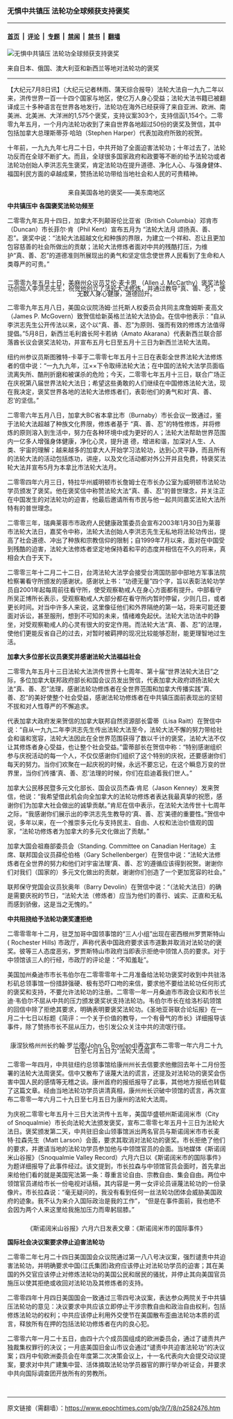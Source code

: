 ### 无惧中共镇压 法轮功全球频获支持褒奖

---

#### [首页](../../../..?n2582476) &nbsp;|&nbsp; [评论](../../../../../epoch-comment?n2582476) &nbsp;|&nbsp; [专题](../../../../../epoch-special?n2582476) &nbsp;|&nbsp; [禁闻](../../../../../epoch-news?n2582476) &nbsp;|&nbsp; [禁书](../../../../../books?n2582476) &nbsp;|&nbsp; [翻墙](https://github.com/gfw-breaker/nogfw/blob/master/README.md?n2582476)


<div><img alt="无惧中共镇压 法轮功全球频获支持褒奖" class="attachment-djy_600_400 size-djy_600_400 wp-post-image" src="https://i.epochtimes.com/assets/uploads/2009/07/907071803081939-600x400.jpg"/>
<div class="caption">
 <p>
  来自日本、俄国、澳大利亚和新西兰等地对法轮功的褒奖
 </p>
</div></div><hr/><div class="post_content" id="artbody" itemprop="articleBody">
 <!-- article content begin -->
 <p>
  【大纪元7月8日讯】（大纪元记者林雨、蒲天综合报导）法轮大法自一九九二年以来，洪传世界一百一十四个国家与地区，使亿万人身心受益；法轮大法书籍已被翻译成三十多种语言在世界各地发行，法轮功在海外已经获得了来自亚洲、欧洲、南美洲、北美洲、大洋洲的1,575个褒奖，支持议案303个，支持信函1,154个。二零零九年五月，一个月内法轮功收到了来自世界各地超过50份的褒奖及贺信，其中包括加拿大总理斯蒂芬‧哈珀（Stephen Harper）代表加政府所致的祝贺。
 </p>
 <p>
  十年前，一九九九年七月二十日，中共开始了全面迫害法轮功；十年过去了，法轮功反而在全球不断扩大。而且，全球很多国家政府和政要等不断的给予法轮功或者法轮功创始人李洪志先生褒奖，肯定法轮功在提升道德、净化人心、与强身健体、福国利民方面的卓越成果，赞扬法轮功带给当地社会和人民的可贵精神。
 </p>
 <p>
  <!--image v 1.0-->
 </p>
 <div style="line-height: 90%; text-align: center;">
  <ok href=" https://i.epochtimes.com/assets/uploads/2009/07/907071803071939-450x300.jpg" rel="noreferrer noopener" target="_blank">
   <img alt="" class="size-medium wp-image-7426397" src="https://i.epochtimes.com/assets/uploads/2009/07/907071803071939-450x300.jpg" title=""/>
  </ok>
  <br/>
  <span class="bn12">
   <p>
    来自美国各地的褒奖——美东南地区
   </p>
  </span>
 </div>
 <p>
  <!-- -->
 </p>
 <p>
  <b>
   中共镇压中 各国褒奖法轮功频至
  </b>
 </p>
 <p>
  二零零九年五月十四日，加拿大不列颠哥伦比亚省（British Columbia）邓肯市（Duncan）市长菲尔‧肯（Phil Kent）宣布五月为 “法轮大法月 颂扬真、善、忍”。褒奖中说：“法轮大法超越文化和种族的界限，为建立一个祥和、忍让且更加包容慈善的社会所做出的贡献；法轮大法修炼者面对中共的残酷打压，为维护“真、善、忍”的道德准则所展现出的勇气和坚定信念使世界人民看到了生命和人类尊严的可贵。”
 </p>
 <p>
  <!--image v 1.0-->
 </p>
 <div style="line-height: 90%; text-align: center;">
  <ok href=" https://i.epochtimes.com/assets/uploads/2009/07/907071803091939-450x573.jpg" rel="noreferrer noopener" target="_blank">
   <img alt="" class="size-medium wp-image-7426398" src="https://i.epochtimes.com/assets/uploads/2009/07/907071803091939-450x573.jpg" title=""/>
  </ok>
  <br/>
  <span class="bn12">
   <p>
    二零零九年五月十日，美麻州众议员艾伦‧麦卡思 （Allen J. McCarthy）褒奖法轮功创始人李洪志先生，祝贺他创立了法轮大法修炼，并通过教导“真、善、忍”，使无数人身心健康，道德回升。
   </p>
  </span>
 </div>
 <p>
  <!-- -->
 </p>
 <p>
  二零零九年五月八日，美国众议院汤姆‧兰托斯人权委员会共同主席詹姆斯‧麦高文（James P. McGovern）致贺信给新英格兰法轮大法协会。在信中他表示：“自从李洪志先生公开传法以来，这个以“真、善、忍”为原则、强而有效的修炼方法值得提倡。”5月8日，新西兰毛利酋长阿卡若纳（Amato Akarana）代表新西兰联合部落酋长议会褒奖法轮功，并宣布五月七日至五月十三日为新西兰法轮大法周。
 </p>
 <p>
  纽约州参议员斯图雅特-卡莘于二零零七年五月十三日在表彰全世界法轮大法修炼者的信中说：“一九九九年，江××下令取缔法轮大法；在中国的法轮大法学员面临流离失所、酷刑折磨和被谋杀的危险；今天，二零零七年五月十三日，联合广场正在庆祝第八届世界法轮大法日；希望这些勇敢的人们继续在中国修炼法轮大法，现在我决定，褒奖世界各地的法轮大法修炼者们，表彰他们的勇气和对‘真、善、忍’的坚信。”
 </p>
 <p>
  二零零六年五月八日，加拿大BC省本拿比市（Burnaby）市长会议一致通过，鉴于法轮大法超越了种族文化界限，修炼者基于 “真、善、忍”的特性修炼，并将修炼的原则溶入到生活中，努力在各种环境中成为更好的人；法轮大法帮助世界范围内一亿多人增强身体健康，净化心灵，提升道 德，增进和谐，加深对人生、人类、宇宙的理解；越来越多的加拿大人开始学习法轮功，达到心灵平静，而且所有的法轮大法的活动包括炼功，讲座，以及文化活动都对外公开并且免费，特褒奖法轮大法并宣布5月为本拿比市法轮大法月。
 </p>
 <p>
  二零零四年六月三日，特拉华州威明顿市长詹姆士在市长办公室为威明顿市法轮功学员颁发了褒奖。他在褒奖信中称赞法轮大法“真、善、忍”的普世理念，并关注正在中国发生的对法轮功的迫害，他最后邀请所有市民与他一起共同嘉奖法轮大法所特有的普世理念。
 </p>
 <p>
  二零零三年，瑞典莱蓉市市政府人民健康政策委员会宣布2003年1月30日为莱蓉市法轮大法日，嘉奖令中称，法轮大法创始人李洪志先生无私地将法轮功传出，提高了社会道德、冲出了种族和宗教信仰的限制；自1999年7月以来，面对在中国受到残酷的迫害，法轮大法修炼者坚定地保持着和平的态度并相信在不久的将来，真相会大白于天下。
 </p>
 <p>
  二零零三年十二月二十二日，台湾法轮大法学会接受台湾国防部中部地方军事法院检察署看守所颁发的感谢状。感谢状上书：“功德无量”四个字，旨以表彰法轮功学员自2001年起每周前往看守所，使受观察勒戒人在身心方面都有提升。中部看守所吴正博所长表示，受观察勒戒人大部分都在看守所内暂时停留，少则几日，或者更长时间。对当中许多人来说，这里像征他们和外界隔绝的第一站，将来可能还要面对诉讼，甚至服刑，想到不可知的未来，情绪难免起伏。法轮大法功法中的静坐，对受观察勒戒人的心灵有很大的安定作用。而法轮大法“真、善、忍”的法理，使他们更能反省自己的过去，对暂时被羁押的现况比较能够忍耐，能更理智地过生活。
 </p>
 <p>
  <b>
   加拿大多位部长议员褒奖并感谢法轮大法福益社会
  </b>
 </p>
 <p>
  二零零九年五月十三日法轮大法洪传世界十七周年、第十届“世界法轮大法日”之际，多位加拿大联邦政府部长和国会议员发出贺信，代表加拿大政府颂扬法轮大法“真、善、忍”法理，感谢法轮功修炼者在全世界范围和加拿大传播实践“真、善、忍”的美好使整个社会受益，感谢法轮功修炼者在中共镇压面前表现出的坚韧不拔和对人性尊严的不懈追求。
 </p>
 <p>
  代表加拿大政府发来贺信的加拿大联邦自然资源部长雷蒂（Lisa Raitt）在贺信中说：“自从一九九二年李洪志先生传出法轮大法至今，法轮大法不懈的努力带给社会和谐和宽容，法轮大法因此在全世界范围获得了数以千计的褒奖，法轮大法不仅让其修炼者身心受益，也让整个社会受益。”雷蒂部长在贺信中称：“特别感谢组织参与庆祝活动的每一个人，不仅仅感谢你们组织了这个特别的庆祝，还要感谢你们每天的努力。当你们欢聚在一起庆祝的时候，永远不要忘记，在这个瞬息万变的世界里，当你们传播‘真、善、忍’法理的时候，你们在启迪着我们世人。”
 </p>
 <p>
  加拿大公民移民暨多元文化部长、国会议员杰森‧肯尼（Jason Kenney）发来贺信，他说：“我希望借此机会向全加拿大的法轮功修炼者表达我最真挚的祝愿，感谢你们为加拿大社会做出的诚挚贡献。”肯尼在信中表示，在法轮大法传世十七周年之际，“我感谢你们展示出的李洪志先生教导的‘真、善、忍’美德的重要性。”贺信中说，多年以来，在一个推崇多元化与支持民主、自由、人权和法治价值观的国家，“法轮功修炼者为加拿大的多元文化做出了贡献。”
 </p>
 <p>
  加拿大国会祖裔部委员会（Standing. Committee on Canadian Heritage）主席、联邦国会议员薛伦伯格（Gary Schellenberger）在贺信中说：“法轮大法修炼者在全世界的努力和他们对宇宙法理‘真、善、忍’的遵循应该得到祝贺。谢谢你们对我们（国家的）多元文化做出的贡献，谢谢你们创造了一个更加宽容的社会。”
 </p>
 <p>
  联邦保守党国会议员狄奥年（Barry Devolin）在贺信中说：“（法轮大法日）的确是需要庆祝的节日，“法轮大法（修炼者）应当为他们的善行、诚实、正直和无私而感到骄傲，这是当之无愧的。”
 </p>
 <p>
  <b>
   中共阻挠给予法轮功褒奖遭拒绝
  </b>
 </p>
 <p>
  二零零零年十二月，驻芝加哥中国领事馆的“三人小组”出现在密西根州罗贾斯特山( Rochester Hills) 市政厅，声称代表中国政府要求该市道歉并取消对法轮功的褒奖。彼等三人态度恶劣，罗贾斯特山市政府当即表示拒绝中领馆人员的要求。对于中领馆该三人的行经，市政厅的评论是：“不知羞耻”。
 </p>
 <p>
  美国加州桑迪市市长韦伯尔在二零零零年十二月准备给法轮功褒奖时收到中共驻洛杉矶总领事馆一份措辞强硬、极有恐吓口吻的来信，要求他不要给法轮功任何形式的褒奖和支持，不要允许法轮功的注册。二零零一年一月桑迪市市政会议和市长兰迪‧韦伯尔不屈从中共的压力颁发褒奖状支持法轮功。韦伯尔市长在给洛杉矶领馆的回信中除了拒绝其要求，明确表明要褒奖法轮功。《圣地亚哥联合论坛报》在一月二十七日以标题《简评：一个关于价值的教导，一个有骨气的市长》详细报导该事件，除了赞扬市长不屈从压力，也引发公众关注中共的流氓行径。
 </p>
 <p>
  <!--image v 1.0-->
 </p>
 <div style="line-height: 90%; text-align: center;">
  <ok href=" https://i.epochtimes.com/assets/uploads/2009/07/907071803061939.jpg" rel="noreferrer noopener" target="_blank">
   <img alt="" class="size-medium wp-image-7426399" src="https://i.epochtimes.com/assets/uploads/2009/07/907071803061939.jpg" title=""/>
  </ok>
  <br/>
  <span class="bn12">
   <p>
    康涅狄格州州长约翰‧罗兰德(John G. Rowland)再次宣布二零零一年六月二十九日至七月五日为“法轮大法周”。
   </p>
  </span>
 </div>
 <p>
  <!-- -->
 </p>
 <p>
  二零零一年四月，中共驻纽约总领事馆给康州州长去信要求他撤回去年十二月份签署的法轮大法周褒奖。信中又散布了诬蔑大法的谎言，还提及对法轮功的褒奖会伤害中国人民的感情等无稽之谈。康州首府的报纸报导了此事，其他地方报纸也转载了这篇文章。经由当地法轮功学员讲清真相，康州州长识破中领馆的谎言，再次宣布二零零一年六月二十九日至七月五日为康州的法轮大法周。
 </p>
 <p>
  为庆祝二零零七年五月十三日大法洪传十五年，美国华盛顿州斯诺阔米市（City of Snoqualmie）市长向法轮大法颁发褒奖，宣布二零零七年五月十三日为法轮大法日。褒奖颁发第二天，中共驻旧金山领事馆派出两名官员与斯诺阔米市市长麦特‧拉森先生（Matt Larson）会面，要求其取消对法轮功的褒奖。市长拒绝了他们的要求，并邀请当地的法轮功学员参加他与中领馆官员的会面。当地媒体《斯诺阔米山谷报》（Snoqualmie Valley Record）六月六日以《斯诺阔米市的国际事件》为题详细报导了此事件经过。该文提到，市长拉森与中领馆官员会面时，首先拿出来给他们看的就是美国宪法第一条：尊重言论自由、宗教自由、集会自由。两位中领馆官员递给市长一份电视对话稿，其内容是一男一女评论员诬蔑法轮功的一份录像片。市长拉森说：“毫无疑问的，我没有看到任何一丝法轮功团体会威胁美国政府的迹象。我不认为来介入国际政治是我的工作”， “但是在事件面前，我也绝不会因为两个人来这里给我施加压力而卑躬屈膝。”
 </p>
 <p>
  <!--image v 1.0-->
 </p>
 <div style="line-height: 90%; text-align: center;">
  <ok href=" https://i.epochtimes.com/assets/uploads/2009/07/907071803051939-450x329.jpg" rel="noreferrer noopener" target="_blank">
   <img alt="" class="size-medium wp-image-7426400" src="https://i.epochtimes.com/assets/uploads/2009/07/907071803051939-450x329.jpg" title=""/>
  </ok>
  <br/>
  <span class="bn12">
   <p>
    《斯诺阔米山谷报》六月六日发表文章：《斯诺阔米市的国际事件》
   </p>
  </span>
 </div>
 <p>
  <!-- -->
 </p>
 <p>
  <b>
   国际社会决议案要求停止迫害法轮功
  </b>
 </p>
 <p>
  二零零二年七月二十四日美国国会众议院通过第一八八号决议案，强烈谴责中共迫害法轮功，并明确要求中国(江氏集团)政府应该停止对法轮功学员的迫害；其在美国的外交官应该停止对修炼法轮功的美国公民和居民的骚扰，并停止其向美国官员施压以使其拒绝或收回对法轮功及其修炼者的支持。
 </p>
 <p>
  二零零四年十月四日美国国会一致通过三零四号决议案，表达参众两院关于中共镇压法轮功的意见：决议要求中共应该立即停止干涉宗教自由和政治自由权利，包括修炼法轮功的权利；中共应该停止利用外交使节在美国散布歪曲法轮功本质的谎言，释放所有在押的包括法轮功修炼者在内的良心犯。
 </p>
 <p>
  二零零六年一月二十五日，由四十六个成员国组成的欧洲委员会，通过了谴责共产独裁集权罪行的决议；一月底美国旧金山市议会通过“谴责中共迫害法轮功”的决议案；四月中旬欧洲委员会在年度第二次决策会议上，十一名代表向大会提交动议提案，要求对中共广建集中营、活体摘取法轮功学员器官的罪行举办听证会，并要求中共向国际调查团开放所有的劳教所。
 </p>
 <p>
  <font color="#ffffff">
   (http://www.dajiyuan.com)
  </font>
 </p>
 <!-- article content end -->
 <div id="below_article_ad">
 </div>
</div>


---

原文链接（需翻墙）：https://www.epochtimes.com/gb/9/7/8/n2582476.htm